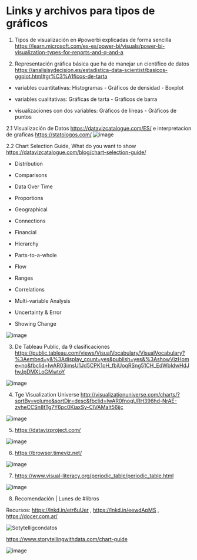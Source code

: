 # Links y archivos para tipos de gráficos 

1. Tipos de visualización en #powerbi explicadas de forma sencilla https://learn.microsoft.com/es-es/power-bi/visuals/power-bi-visualization-types-for-reports-and-q-and-a

2. Representación gráfica básica que ha de manejar un científico de datos https://analisisydecision.es/estadistica-data-scientist/basicos-ggplot.html#gr%C3%A1ficos-de-tarta

+ variables cuantitativas: Histogramas  - Gráficos de densidad  - Boxplot

+ variables cualitativas: Gráficas de tarta - Gráficos de barra

+ visualizaciones con dos variables:  Gráficos de líneas  - Gráficos de puntos

2.1 Visualización de Datos https://datavizcatalogue.com/ES/ e interpretacion de graficas https://statologos.com/ 
![image](https://user-images.githubusercontent.com/82233779/214616710-6e4a180e-67b0-4347-a307-d74824fc5efa.png)

2.2 Chart Selection Guide,  What do you want to show https://datavizcatalogue.com/blog/chart-selection-guide/ 

+ Distribution 

+ Comparisons

+ Data Over Time

+ Proportions

+ Geographical

+ Connections

+ Financial

+ Hierarchy

+ Parts-to-a-whole

+ Flow

+ Ranges

+ Correlations

+ Multi-variable Analysis

+ Uncertainty & Error

+ Showing Change

![image](https://user-images.githubusercontent.com/82233779/214940117-7fc45af1-362b-47cc-ba21-84503b409aec.png)

3. De Tableau Public, da 9 clasificaciones https://public.tableau.com/views/VisualVocabulary/VisualVocabulary?%3Aembed=y&%3Adisplay_count=yes&publish=yes&%3AshowVizHome=no&fbclid=IwAR03imsU1Jd5CPK1oH_fbiUoqRSng51CH_EdWbIdwHdJhyJpDMXLoGMwtoY 

![image](https://user-images.githubusercontent.com/82233779/219751840-4ecf170f-e0de-4cf4-b888-8cadb18128d2.png)

4. Tge Visualization Universe http://visualizationuniverse.com/charts/?sortBy=volume&sortDir=desc&fbclid=IwAR0fnogURH396hd-NrAE-zvheCCSn8tTg7Y6pc0KiaxSy-ClVAMaIt56ijc

![image](https://user-images.githubusercontent.com/82233779/219752673-dad9f92e-6a5b-42c9-b190-4af627338c41.png)

5. https://datavizproject.com/ 

![image](https://user-images.githubusercontent.com/82233779/219753092-629319f0-f16c-45b9-9c09-5c2995e8a274.png)

6. https://browser.timeviz.net/ 

![image](https://user-images.githubusercontent.com/82233779/219753394-0dd2c3e4-d74d-416f-93b6-a6f7eac0139d.png)

7. https://www.visual-literacy.org/periodic_table/periodic_table.html 

![image](https://user-images.githubusercontent.com/82233779/219753706-f36cdf51-ffac-441f-af99-00331ed957d5.png)

8. Recomendación | Lunes de #libros

Recursos: https://lnkd.in/etr6uUer , https://lnkd.in/eewdApMS , https://docer.com.ar/

![Sotytelligcondatos](https://user-images.githubusercontent.com/82233779/220147747-c8739879-cc32-4133-b2c4-aa023ff4c88d.JPG)

https://www.storytellingwithdata.com/chart-guide 

![image](https://user-images.githubusercontent.com/82233779/221350826-585eb551-c126-49a6-a71f-4a62ac937748.png)
 
